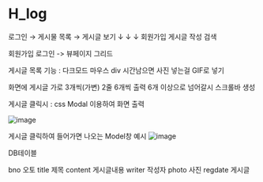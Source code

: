 # H_log

   로그인  → 게시물 목록 → 게시글 보기
     ↓           ↓            ↓
회원가입      게시글 작성     검색



회원가입 
로그인 -> 뷰페이지  그리드 


게시글 목록 기능 : 
다크모드
마우스 div
시간남으면 사진 넣는걸 GIF로 넣기


화면에 게시글 가로 3개씩(가변) 2줄 6개씩 출력  6개 이상으로 넘어갈시 스크롤바 생성

게시글 클릭시 : css Modal 이용하여 화면 출력 


![image](https://user-images.githubusercontent.com/112999677/208381248-eb49635c-4e2d-4f7e-8009-7e40bb745948.png)


게시글 클릭하여 들어가면 나오는 Model창 예시
![image](https://user-images.githubusercontent.com/112999677/208385750-f35a94fe-4bea-4fc9-9263-1cfb9bb67804.png)


DB테이블

bno 오토
title 제목
content 게시글내용
writer 작성자
photo 사진
regdate 게시글 

